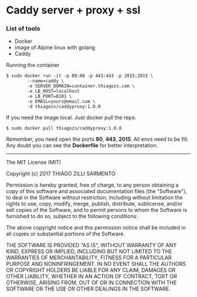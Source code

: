 # Caddy server + proxy + ssl

### List of tools
* Docker
* image of Alpine linux with golang
* Caddy

Running the container
```
$ sudo docker run -it -p 80:80 -p 443:443 -p 2015:2015 \
        --name=caddy \
        -e SERVER_DOMAIN=container.thiagozs.com \
        -e LB_HOST=localhost 
        -e LB_PORT=8181 \
        -e EMAIL=yours@email.com \
        -d thiagozs/caddyproxy:1.0.0
```

If you need the image local. Just docker pull the repo.
```
$ sudo docker pull thiagozs/caddyproxy:1.0.0
```

Remember, you need open the ports **80**, **443**, **2015**. All envs need to be fill.
Any doubt you can see the **Dockerfile** for better interpretation.

---

The MIT License (MIT)

Copyright (c) 2017 THIAGO ZILLI SARMENTO

Permission is hereby granted, free of charge, to any person obtaining a copy
of this software and associated documentation files (the "Software"), to deal
in the Software without restriction, including without limitation the rights
to use, copy, modify, merge, publish, distribute, sublicense, and/or sell
copies of the Software, and to permit persons to whom the Software is
furnished to do so, subject to the following conditions:

The above copyright notice and this permission notice shall be included in all
copies or substantial portions of the Software.

THE SOFTWARE IS PROVIDED "AS IS", WITHOUT WARRANTY OF ANY KIND, EXPRESS OR
IMPLIED, INCLUDING BUT NOT LIMITED TO THE WARRANTIES OF MERCHANTABILITY,
FITNESS FOR A PARTICULAR PURPOSE AND NONINFRINGEMENT. IN NO EVENT SHALL THE
AUTHORS OR COPYRIGHT HOLDERS BE LIABLE FOR ANY CLAIM, DAMAGES OR OTHER
LIABILITY, WHETHER IN AN ACTION OF CONTRACT, TORT OR OTHERWISE, ARISING FROM,
OUT OF OR IN CONNECTION WITH THE SOFTWARE OR THE USE OR OTHER DEALINGS IN THE
SOFTWARE.
